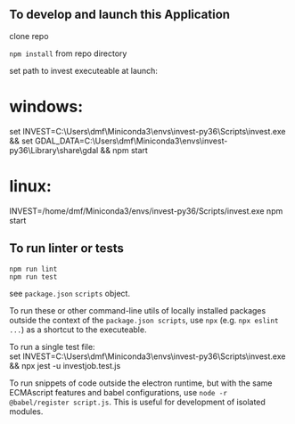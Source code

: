 To develop and launch this Application
--------------------------

clone repo  

`npm install` from repo directory  

set path to invest executeable at launch:  

# windows:  
set INVEST=C:\\Users\\dmf\\Miniconda3\\envs\\invest-py36\\Scripts\\invest.exe && set GDAL_DATA=C:\\Users\\dmf\\Miniconda3\\envs\\invest-py36\\Library\\share\\gdal && npm start  


  
# linux:  
INVEST=/home/dmf/Miniconda3/envs/invest-py36/Scripts/invest.exe npm start  


To run linter or tests
-----------------------------
`npm run lint`  
`npm run test`  

see `package.json` `scripts` object.  

To run these or other command-line utils of locally installed packages outside the context of the `package.json scripts`, use `npx` (e.g. `npx eslint ...`) as a shortcut to the executeable. 

To run a single test file:  
set INVEST=C:\\Users\\dmf\\Miniconda3\\envs\\invest-py36\\Scripts\\invest.exe && npx jest -u investjob.test.js  

To run snippets of code outside the electron runtime, but with the same ECMAscript features and babel configurations, use `node -r @babel/register script.js`. This is useful for development of isolated modules.